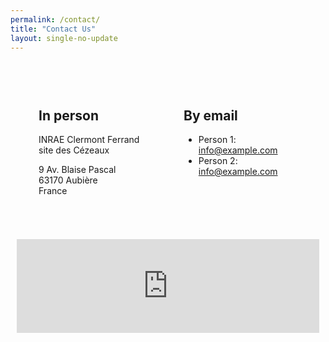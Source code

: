 ```yaml
---
permalink: /contact/
title: "Contact Us"
layout: single-no-update
---
```

  <style>
    .contact-container {
      display: flex;
      flex-wrap: wrap;
      justify-content: space-around;
      padding: 20px;
    }

    .address {
      flex: 1;
      margin: 10px;
      padding: 15px;
    }

    .map {
      max-width: 600px;
      margin: 10px;
    }

    .contacts {
      flex: 1;
      margin: 10px;
      padding: 15px;
    }
  </style>

<div class="contact-container">
  <div class="address">
    <h2>In person</h2>
    <p>INRAE Clermont Ferrand <br> site des Cézeaux</p>
    <p>9 Av. Blaise Pascal<br>63170 Aubière<br>France</p>
  </div>

  <div class="contacts">
    <h2>By email</h2>
    <ul>
      <li>Person 1: <a href="mailto:info@example.com">info@example.com</a></li>
      <li>Person 2: <a href="mailto:info@example.com">info@example.com</a></li>
    </ul>
  </div>
</div>

  <div class="map">
    <!-- Replace the following iframe source with your Google Maps embed code -->
    <iframe width="100%" frameborder="0" scrolling="no" marginheight="0" marginwidth="0" src="https://maps.google.com/maps?width=100%25&amp;height=600&amp;hl=en&amp;q=9%20Av.%20Blaise%20Pascal,%2063170%20Aubi%C3%A8re+(INRAE%20-%20Clermont%20Ferrand%20site%20des%20C%C3%A9zeaux)&amp;t=&amp;z=6&amp;ie=UTF8&amp;iwloc=B&amp;output=embed"></iframe>
  </div>


